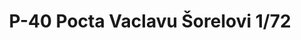 ---
layout: product
title: "P-40 Pocta Vaclavu Šorelovi 1/72"
price: "1900" 
desc: "Maketa"
img_path: "/assets/img/7144.webp"
brand: "EDUARD"
available: false
special_offer: false
new: false
soon: false
cat: "010000"
subcat: "010400"
subsubcat: "00"
sifra: "7144"
popular: false
spec: false
---